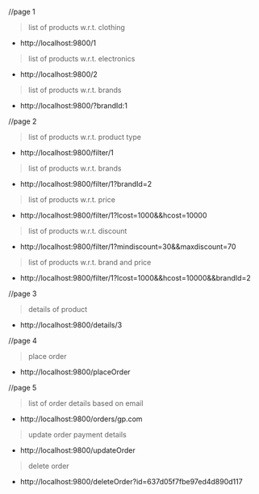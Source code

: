 //page 1

> list of products w.r.t. clothing

- http://localhost:9800/1

> list of products w.r.t. electronics

- http://localhost:9800/2

> list of products w.r.t. brands

- http://localhost:9800/?brandId:1

//page 2

> list of products w.r.t. product type

- http://localhost:9800/filter/1

> list of products w.r.t. brands

- http://localhost:9800/filter/1?brandId=2

> list of products w.r.t. price

- http://localhost:9800/filter/1?lcost=1000&&hcost=10000

> list of products w.r.t. discount

- http://localhost:9800/filter/1?mindiscount=30&&maxdiscount=70

> list of products w.r.t. brand and price

- http://localhost:9800/filter/1?lcost=1000&&hcost=10000&&brandId=2

//page 3

> details of product

- http://localhost:9800/details/3

//page 4

> place order

- http://localhost:9800/placeOrder

//page 5

> list of order details based on email

- http://localhost:9800/orders/gp.com

> update order payment details

- http://localhost:9800/updateOrder

> delete order

- http://localhost:9800/deleteOrder?id=637d05f7fbe97ed4d890d117
